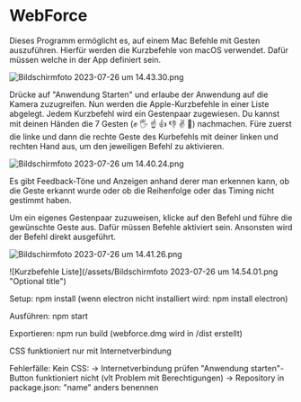 # WebForce
Dieses Programm ermöglicht es, auf einem Mac Befehle mit Gesten auszuführen.
Hierfür werden die Kurzbefehle von macOS verwendet. Dafür müssen welche in der
App definiert sein.

![Bildschirm­foto 2023-07-26 um 14.43.30.png](..%2F..%2F..%2F..%2Fvar%2Ffolders%2Fpj%2Fkl0ln0b105d65f8qv3r9h43c0000gn%2FT%2FTemporaryItems%2FNSIRD_screencaptureui_zhnq5Z%2FBildschirm%C2%ADfoto%202023-07-26%20um%2014.43.30.png)


Drücke auf "Anwendung Starten" und erlaube der Anwendung auf die Kamera zuzugreifen. Nun werden die Apple-Kurzbefehle in einer Liste abgelegt. Jedem Kurzbefehl wird ein Gestenpaar zugewiesen. Du kannst mit deinen Händen die 7 Gesten (✊ 🖐 ☝ 👍 👎 ✌ 🤟) nachmachen. Füre zuerst die linke und dann die rechte Geste des Kurbefehls mit deiner linken und rechten Hand aus, um den jeweiligen Befehl zu aktivieren.

![Bildschirm­foto 2023-07-26 um 14.40.24.png](..%2F..%2F..%2F..%2Fvar%2Ffolders%2Fpj%2Fkl0ln0b105d65f8qv3r9h43c0000gn%2FT%2FTemporaryItems%2FNSIRD_screencaptureui_pCYb1c%2FBildschirm%C2%ADfoto%202023-07-26%20um%2014.40.24.png)

Es gibt Feedback-Töne und Anzeigen anhand derer man erkennen kann, ob die Geste erkannt wurde oder ob die Reihenfolge oder das Timing nicht gestimmt haben.  

Um ein eigenes Gestenpaar zuzuweisen, klicke auf den Befehl und führe die gewünschte Geste aus. Dafür müssen Befehle aktiviert sein. Ansonsten wird der Befehl direkt ausgeführt.

![Bildschirm­foto 2023-07-26 um 14.41.26.png](..%2F..%2F..%2F..%2Fvar%2Ffolders%2Fpj%2Fkl0ln0b105d65f8qv3r9h43c0000gn%2FT%2FTemporaryItems%2FNSIRD_screencaptureui_Dfedcq%2FBildschirm%C2%ADfoto%202023-07-26%20um%2014.41.26.png)

![Kurzbefehle Liste](/assets/Bildschirm­foto 2023-07-26 um 14.54.01.png "Optional title")

Setup: npm install (wenn electron nicht installiert wird: npm install electron)

Ausführen: npm start

Exportieren: npm run build
(webforce.dmg wird in /dist erstellt)

CSS funktioniert nur mit Internetverbindung

Fehlerfälle:
Kein CSS:
    -> Internetverbindung prüfen
"Anwendung starten"-Button funktioniert nicht (vlt Problem mit Berechtigungen)
    -> Repository in package.json: "name" anders benennen
